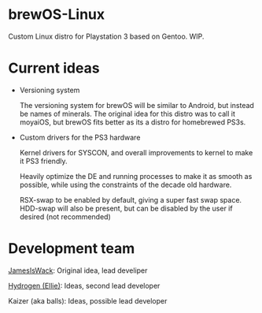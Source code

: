 # brewOS-Linux
Custom Linux distro for Playstation 3 based on Gentoo. WIP.
# Current ideas
- Versioning system

  The versioning system for brewOS will be similar to Android, but instead be names of minerals. The original idea for this distro was to call it moyaiOS, but brewOS fits better as its a distro for homebrewed PS3s.
- Custom drivers for the PS3 hardware

  Kernel drivers for SYSCON, and overall improvements to kernel to make it PS3 friendly.
  
  Heavily optimize the DE and running processes to make it as smooth as possible, while using the constraints of the decade old hardware.
  
  RSX-swap to be enabled by default, giving a super fast swap space. HDD-swap will also be present, but can be disabled by the user if desired (not recommended)
  
# Development team
[JamesIsWack](https://github.com/JamesIsWack): Original idea, lead develiper

[Hydrogen (Ellie)](https://github.com/Hydrogen8): Ideas, second lead developer

Kaizer (aka balls): Ideas, possible lead developer 
